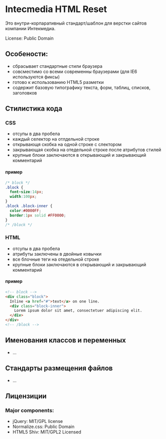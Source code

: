 # Intecmedia HTML Reset

Это внутри-корпаративный стандарт/шаблон для верстки сайтов компании Интекмедиа.

License: Public Domain

## Особености:

* сбрасывает стандартные стили браузера
* совсместимо со всеми современны браузерами (для IE6 используются фиксы)
* готово к использованию HTML5 разметки
* содержит базовую типографику текста, форм, таблиц, списков, заголовков

## Стилистика кода

### CSS

* отсупы в два пробела
* каждый селектор на отлдельной строке
* открывающя скобка на одной строке с слектором
* закрывающая скобка на отедельной строке после атрибутов стилей
* крупные блоки заключаются в открывающий и закрывающий комментарий

#### пример

```css
/* block */
.block {
  font-size:14px;  
  width:100px;  
}
.block .block-inner {
  color:#0000FF;
  border:1px solid #FF0000;
}
/* /block */
```

### HTML

* отсупы в два пробела
* атрибуты заключены в двойные ковычки
* все блочные теги на отедельной строке
* крупные блоки заключаются в открывающий и закрывающий комментарий

#### пример

```html
<!-- block -->
<div class="block">
  Inline <a href="#">text</a> on one line.
  <div class="block-inner">
    Lorem ipsum dolor sit amet, consectetuer adipiscing elit.
  </div>
</div>
<!-- /block -->
```

## Именования классов и переменных
* ...

## Стандарты размещения файлов
* ...

## Лицензиции

### Major components:
* jQuery: MIT/GPL license
* Normalize.css: Public Domain
* HTML5 Shiv: MIT/GPL2 Licensed